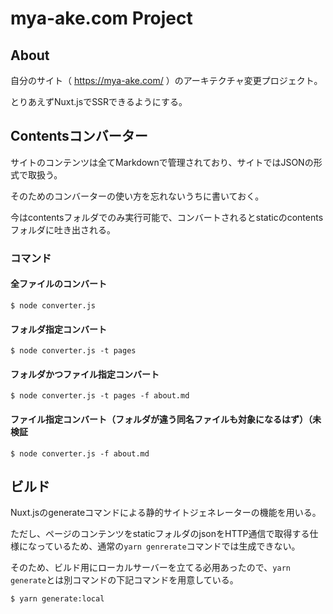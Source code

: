 # mya-ake.com Project

## About
自分のサイト（ https://mya-ake.com/ ）のアーキテクチャ変更プロジェクト。

とりあえずNuxt.jsでSSRできるようにする。


## Contentsコンバーター

サイトのコンテンツは全てMarkdownで管理されており、サイトではJSONの形式で取扱う。

そのためのコンバーターの使い方を忘れないうちに書いておく。

今はcontentsフォルダでのみ実行可能で、コンバートされるとstaticのcontentsフォルダに吐き出される。

### コマンド

#### 全ファイルのコンバート
```
$ node converter.js
```

#### フォルダ指定コンバート
```
$ node converter.js -t pages
```

#### フォルダかつファイル指定コンバート
```
$ node converter.js -t pages -f about.md
```

#### ファイル指定コンバート（フォルダが違う同名ファイルも対象になるはず）（未検証
```
$ node converter.js -f about.md
```


## ビルド

Nuxt.jsのgenerateコマンドによる静的サイトジェネレーターの機能を用いる。

ただし、ページのコンテンツをstaticフォルダのjsonをHTTP通信で取得する仕様になっているため、通常の`yarn genrerate`コマンドでは生成できない。

そのため、ビルド用にローカルサーバーを立てる必用あったので、`yarn generate`とは別コマンドの下記コマンドを用意している。

```
$ yarn generate:local
```
